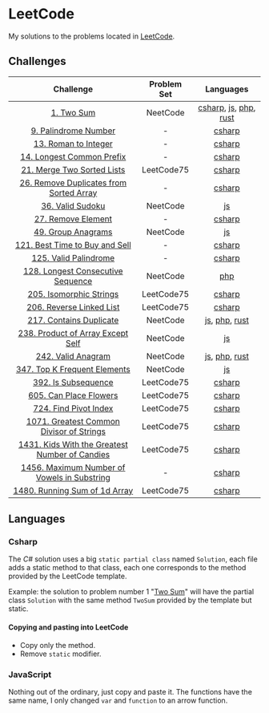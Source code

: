 # LeetCode

My solutions to the problems located in [LeetCode](https://leetcode.com/problemset/all/).

## Challenges

|                                                              Challenge                                                               | Problem Set |                                                 Languages                                                 |
| :----------------------------------------------------------------------------------------------------------------------------------: | :---------: | :-------------------------------------------------------------------------------------------------------: |
|                                         [1. Two Sum](https://leetcode.com/problems/two-sum/)                                         |  NeetCode   | [csharp](Csharp/Challenges/1.cs), [js](JS/1.js), [php](PHP/1.php), [rust](rust/src/problems/problem_1.rs) |
|                               [9. Palindrome Number](https://leetcode.com/problems/palindrome-number)                                |      -      |                                     [csharp](Csharp/Challenges/9.cs)                                      |
|                                [13. Roman to Integer](https://leetcode.com/problems/roman-to-integer)                                |      -      |                                     [csharp](Csharp/Challenges/13.cs)                                     |
|                           [14. Longest Common Prefix](https://leetcode.com/problems/longest-common-prefix)                           |      -      |                                     [csharp](Csharp/Challenges/14.cs)                                     |
|                          [21. Merge Two Sorted Lists](https://leetcode.com/problems/merge-two-sorted-lists)                          | LeetCode75  |                               [csharp](Csharp/Challenges/LeetCode75/21.cs)                                |
|             [26. Remove Duplicates from Sorted Array](https://leetcode.com/problems/remove-duplicates-from-sorted-array)             |      -      |                                     [csharp](Csharp/Challenges/26.cs)                                     |
|                                    [36. Valid Sudoku](https://leetcode.com/problems/valid-sudoku)                                    |  NeetCode   |                                              [js](JS/36.js)                                               |
|                                  [27. Remove Element](https://leetcode.com/problems/remove-element)                                  |      -      |                                     [csharp](Csharp/Challenges/27.cs)                                     |
|                                  [49. Group Anagrams](https://leetcode.com/problems/group-anagrams)                                  |  NeetCode   |                                              [js](JS/49.js)                                               |
|                   [121. Best Time to Buy and Sell](https://leetcode.com/problems/best-time-to-buy-and-sell-stock)                    |      -      |                                    [csharp](Csharp/Challenges/121.cs)                                     |
|                               [125. Valid Palindrome](https://leetcode.com/problems/valid-palindrome)                                |      -      |                                    [csharp](Csharp/Challenges/125.cs)                                     |
|                   [128. Longest Consecutive Sequence](https://leetcode.com/problems/longest-consecutive-sequence/)                   |  NeetCode   |                                            [php](PHP/128.php)                                             |
|                             [205. Isomorphic Strings](https://leetcode.com/problems/isomorphic-strings)                              | LeetCode75  |                               [csharp](Csharp/Challenges/LeetCode75/205.cs)                               |
|                            [206. Reverse Linked List](https://leetcode.com/problems/reverse-linked-list)                             | LeetCode75  |                               [csharp](Csharp/Challenges/LeetCode75/206.cs)                               |
|                             [217. Contains Duplicate](https://leetcode.com/problems/contains-duplicate)                              |  NeetCode   |               [js](JS/217.js), [php](PHP/217.php), [rust](rust/src/problems/problem_217.rs)               |
|                   [238. Product of Array Except Self](https://leetcode.com/problems/product-of-array-except-self/)                   |  NeetCode   |                                              [js](JS/238.js)                                              |
|                                  [242. Valid Anagram](https://leetcode.com/problems/valid-anagram)                                   |  NeetCode   |               [js](JS/242.js), [php](PHP/242.php), [rust](rust/src/problems/problem_242.rs)               |
|                        [347. Top K Frequent Elements](https://leetcode.com/problems/top-k-frequent-elements)                         |  NeetCode   |                                              [js](JS/347.js)                                              |
|                                 [392. Is Subsequence](https://leetcode.com/problems/is-subsequence)                                  | LeetCode75  |                               [csharp](Csharp/Challenges/LeetCode75/392.cs)                               |
|                              [605. Can Place Flowers](https://leetcode.com/problems/can-place-flowers)                               | LeetCode75  |                               [csharp](Csharp/Challenges/LeetCode75/605.cs)                               |
|                               [724. Find Pivot Index](https://leetcode.com/problems/find-pivot-index)                                | LeetCode75  |                               [csharp](Csharp/Challenges/LeetCode75/724.cs)                               |
|             [1071. Greatest Common Divisor of Strings](https://leetcode.com/problems/greatest-common-divisor-of-strings)             | LeetCode75  |                              [csharp](Csharp/Challenges/LeetCode75/1071.cs)                               |
|       [1431. Kids With the Greatest Number of Candies](https://leetcode.com/problems/kids-with-the-greatest-number-of-candies)       | LeetCode75  |                              [csharp](Csharp/Challenges/LeetCode75/1431.cs)                               |
| [1456. Maximum Number of Vowels in Substring](https://leetcode.com/problems/maximum-number-of-vowels-in-a-substring-of-given-length) |      -      |                                    [csharp](Csharp/Challenges/1456.cs)                                    |
|                        [1480. Running Sum of 1d Array](https://leetcode.com/problems/running-sum-of-1d-array)                        | LeetCode75  |                              [csharp](Csharp/Challenges/LeetCode75/1480.cs)                               |

## Languages

### Csharp

The _C#_ solution uses a big `static partial class` named `Solution`, each file adds a static method to that class, each one corresponds to the method provided by the LeetCode template.

Example: the solution to problem number 1 "[Two Sum](https://leetcode.com/problems/two-sum/)" will have the partial class `Solution` with the same method `TwoSum` provided by the template but static.

#### Copying and pasting into LeetCode

- Copy only the method.
- Remove `static` modifier.

### JavaScript

Nothing out of the ordinary, just copy and paste it. The functions have the same name, I only changed `var` and `function` to an arrow function.
